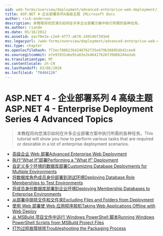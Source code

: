 ```yaml
---
uid: web-forms/overview/deployment/advanced-enterprise-web-deployment/index
title: ASP.NET 4-企业部署系列4高级主题 |Microsoft Docs
author: rick-anderson
description: 本教程将向您演示如何在许多企业部署方案中执行所需的各种任务。
ms.author: riande
ms.date: 05/16/2012
ms.assetid: eacf0e3a-c2e9-4f77-a676-249146f393e8
msc.legacyurl: /web-forms/overview/deployment/advanced-enterprise-web-deployment
msc.type: chapter
ms.openlocfilehash: f72ec780623b4240762f35e479b36895db42cee0
ms.sourcegitcommit: e7e91932a6e91a63e2e46417626f39d6b244a3ab
ms.translationtype: MT
ms.contentlocale: zh-CN
ms.lasthandoff: 03/06/2020
ms.locfileid: "78464126"
---
```

# <a name="aspnet-4---enterprise-deployment-series-4-advanced-topics"></a><span data-ttu-id="31c80-103">ASP.NET 4 - 企业部署系列 4 高级主题</span><span class="sxs-lookup"><span data-stu-id="31c80-103">ASP.NET 4 - Enterprise Deployment Series 4 Advanced Topics</span></span>

> <span data-ttu-id="31c80-104">本教程将向您演示如何在许多企业部署方案中执行所需的各种任务。</span><span class="sxs-lookup"><span data-stu-id="31c80-104">This tutorial will show you how to perform various tasks that are required or desirable in a lot of enterprise deployment scenarios.</span></span>

- [<span data-ttu-id="31c80-105">高级企业 Web 部署</span><span class="sxs-lookup"><span data-stu-id="31c80-105">Advanced Enterprise Web Deployment</span></span>](advanced-enterprise-web-deployment.md)
- [<span data-ttu-id="31c80-106">执行“What If”部署</span><span class="sxs-lookup"><span data-stu-id="31c80-106">Performing a "What If" Deployment</span></span>](performing-a-what-if-deployment.md)
- [<span data-ttu-id="31c80-107">自定义多个环境的数据库部署</span><span class="sxs-lookup"><span data-stu-id="31c80-107">Customizing Database Deployments for Multiple Environments</span></span>](customizing-database-deployments-for-multiple-environments.md)
- [<span data-ttu-id="31c80-108">将数据库角色成员身份部署到测试环境</span><span class="sxs-lookup"><span data-stu-id="31c80-108">Deploying Database Role Memberships to Test Environments</span></span>](deploying-database-role-memberships-to-test-environments.md)
- [<span data-ttu-id="31c80-109">将成员身份数据库部署到企业环境</span><span class="sxs-lookup"><span data-stu-id="31c80-109">Deploying Membership Databases to Enterprise Environments</span></span>](deploying-membership-databases-to-enterprise-environments.md)
- [<span data-ttu-id="31c80-110">从部署中排除文件和文件夹</span><span class="sxs-lookup"><span data-stu-id="31c80-110">Excluding Files and Folders from Deployment</span></span>](excluding-files-and-folders-from-deployment.md)
- [<span data-ttu-id="31c80-111">使用 Web 部署使 Web 应用程序脱机</span><span class="sxs-lookup"><span data-stu-id="31c80-111">Taking Web Applications Offline with Web Deploy</span></span>](taking-web-applications-offline-with-web-deploy.md)
- [<span data-ttu-id="31c80-112">从 MSBuild 项目文件中运行 Windows PowerShell 脚本</span><span class="sxs-lookup"><span data-stu-id="31c80-112">Running Windows PowerShell Scripts from MSBuild Project Files</span></span>](running-windows-powershell-scripts-from-msbuild-project-files.md)
- [<span data-ttu-id="31c80-113">打包过程故障排除</span><span class="sxs-lookup"><span data-stu-id="31c80-113">Troubleshooting the Packaging Process</span></span>](troubleshooting-the-packaging-process.md)
